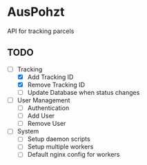 # AusPohzt 

API for tracking parcels 

## TODO 

- [ ] Tracking 
    - [x] Add Tracking ID
    - [x] Remove Tracking ID 
    - [ ] Update Database when status changes
- [ ] User Management
    - [ ] Authentication
    - [ ] Add User
    - [ ] Remove User
- [ ] System
    - [ ] Setup daemon scripts
    - [ ] Setup multiple workers
    - [ ] Default nginx config for workers